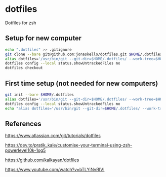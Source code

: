 # dotfiles
Dotfiles for zsh

## Setup for new computer

```zsh
echo ".dotfiles" >> .gitignore
git clone --bare git@github.com:jonaskello/dotfiles.git $HOME/.dotfiles
alias dotfiles='/usr/bin/git --git-dir=$HOME/.dotfiles/ --work-tree=$HOME'
dotfiles config --local status.showUntrackedFiles no
dotfiles checkout
```

## First time setup (not needed for new computers)

```zsh
git init --bare $HOME/.dotfiles
alias dotfiles='/usr/bin/git --git-dir=$HOME/.dotfiles/ --work-tree=$HOME'
dotfiles config --local status.showUntrackedFiles no
echo "alias dotfiles='/usr/bin/git --git-dir=$HOME/.dotfiles/ --work-tree=$HOME'" >> $HOME/.bashrc
```

## References

https://www.atlassian.com/git/tutorials/dotfiles

https://dev.to/pratik_kale/customise-your-terminal-using-zsh-powerlevel10k-1og5

https://github.com/kalkayan/dotfiles

https://www.youtube.com/watch?v=bTLYiNvRIVI
